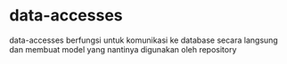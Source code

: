 # data-accesses

<p>data-accesses berfungsi untuk komunikasi ke database secara langsung dan membuat model yang nantinya digunakan oleh repository</p>